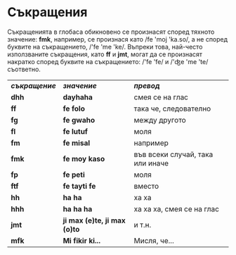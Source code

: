 <h1>Съкращения</h1>
<p>
</p>
<p>Съкращенията в глобаса обикновено се произнасят според тяхното значение: <strong>fmk</strong>, например, се произнася
	като /fe 'moj 'ka.so/, а не според буквите на съкращението, /'fe 'me 'ke/. Въпреки това, най-често използваните
	съкращения, като <strong>ff</strong> и <strong>jmt</strong>, могат да се произнасят накратко според буквите на
	съкращението: /'fe 'fe/ и /'ʤe 'me 'te/ съответно. </p>
<table style="width:100%">
	<tbody>
		<tr>
			<td><b><i>съкращение</i></b></td>
			<td><b><i>значение</i></b></td>
			<td><b><i>превод</i></b></td>
		</tr>
		<tr>
			<td><b>dhh</b></td>
			<td><b>dayhaha</b></td>
			<td>смея се на глас</td>
		</tr>
		<tr>
			<td><b>ff</b></td>
			<td><b>fe folo</b></td>
			<td>така че, следователно</td>
		</tr>
		<tr>
			<td><b>fg</b></td>
			<td><b>fe gwaho</b></td>
			<td>между другото</td>
		</tr>
		<tr>
			<td><b>fl</b></td>
			<td><b>fe lutuf</b></td>
			<td>моля</td>
		</tr>
		<tr>
			<td><b>fm</b></td>
			<td><b>fe misal</b></td>
			<td>например</td>
		</tr>
		<tr>
			<td><b>fmk</b></td>
			<td><b>fe moy kaso</b></td>
			<td>във всеки случай, така или иначе</td>
		</tr>
		<tr>
			<td><b>fp</b></td>
			<td><b>fe peti</b></td>
			<td>моля</td>
		</tr>
		<tr>
			<td><b>ftf</b></td>
			<td><b>fe tayti fe</b></td>
			<td>вместо</td>
		</tr>
		<tr>
			<td><b>hh</b></td>
			<td><b>ha ha</b></td>
			<td>ха ха</td>
		</tr>
		<tr>
			<td><b>hhh</b></td>
			<td><b>ha ha ha</b></td>
			<td>ха ха ха, смея се на глас</td>
		</tr>
		<tr>
			<td><b>jmt</b></td>
			<td><b>ji max (e)te, ji max (o)to</b></td>
			<td>и т.н.</td>
		</tr>
		<tr>
			<td><b>mfk</b></td>
			<td><b>Mi fikir ki...</b></td>
			<td>Мисля, че...</td>
		</tr>
	</tbody>
</table>
<p></p>

